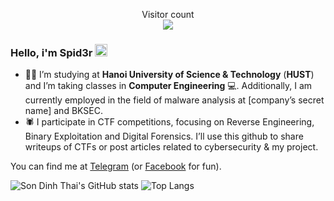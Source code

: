 <p align="center"> 
  Visitor count<br>
  <img src="https://profile-counter.glitch.me/spid3r1337/count.svg" />
</p>

### Hello, i'm Spid3r <img src="https://raw.githubusercontent.com/MartinHeinz/MartinHeinz/master/wave.gif" width="20px" height="20px" />

- :student: I’m studying at **Hanoi University of Science & Technology** (**HUST**) and I’m taking classes in **Computer Engineering** :computer:. Additionally, I am currently employed in the field of malware analysis at [company’s secret name] and BKSEC.
- :spider: I participate in CTF competitions, focusing on Reverse Engineering, Binary Exploitation and Digital Forensics. I’ll use this github to share writeups of CTFs or post articles related to cybersecurity & my project.

You can find me at [Telegram](https://t.me/spid3r1337) (or [Facebook](https://www.youtube.com/watch?v=dQw4w9WgXcQ) for fun).

![Son Dinh Thai's GitHub stats](https://github-readme-stats.vercel.app/api?username=spid3r1337&show_icons=true&theme=radical)
![Top Langs](https://github-readme-stats.vercel.app/api/top-langs/?username=spid3r1337&layout=compact&theme=radical&hide=html,css,scss)

